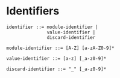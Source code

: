 # Identifiers

```ebnf
identifier ::= module-identifier |
               value-identifier |
               discard-identifier
```

```ebnf
module-identifier ::= [A-Z] [a-zA-Z0-9]*
```

```ebnf
value-identifier ::= [a-z] [_a-z0-9]*
```

```ebnf
discard-identifier ::= "_" [_a-z0-9]*
```
